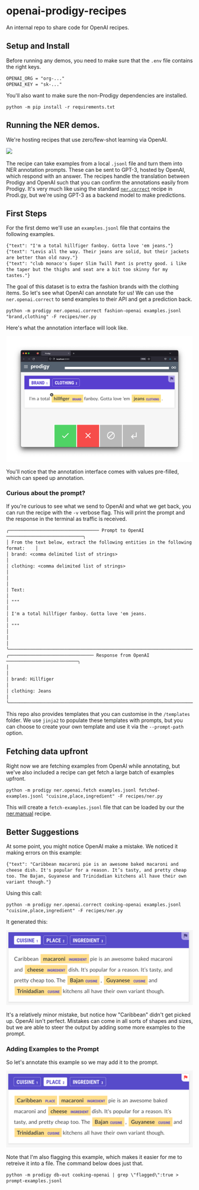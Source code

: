 # openai-prodigy-recipes

An internal repo to share code for OpenAI recipes.

## Setup and Install 

Before running any demos, you need to make sure that the `.env` file contains the right keys. 

```
OPENAI_ORG = "org-..."
OPENAI_KEY = "sk-..."
```

You'll also want to make sure the non-Prodigy dependencies are installed. 

```
python -m pip install -r requirements.txt
```

## Running the NER demos. 

We're hosting recipes that use zero/few-shot learning via OpenAI. 

![](image.png)

The recipe can take examples from a local `.jsonl` file and turn them into NER annotation prompts. These can be sent to GPT-3, hosted by OpenAI, which respond with an answer. The recipes handle the translation between Prodigy and OpenAI such that you can confirm the annotations easily from Prodigy. It's very much like using the standard [`ner.correct`](https://prodi.gy/docs/recipes#ner-correct) recipe in Prodi.gy, but we're using GPT-3 as a backend model to make predictions. 

## First Steps

For the first demo we'll use an `examples.jsonl` file that contains the following examples. 

```
{"text": "I'm a total hillfiger fanboy. Gotta love 'em jeans."}
{"text": "Levis all the way. Their jeans are solid, but their jackets are better than old navy."}
{"text": "club monaco's Super Slim Twill Pant is pretty good. i like the taper but the thighs and seat are a bit too skinny for my tastes."}
```

The goal of this dataset is to extra the fashion brands with the clothing items. So let's see what OpenAI can annotate for us! We can use the `ner.openai.correct` to send examples to their API and get a prediction back.

```
python -m prodigy ner.openai.correct fashion-openai examples.jsonl "brand,clothing" -F recipes/ner.py
```

Here's what the annotation interface will look like. 

![](imgs/ner-correct.png)

You'll notice that the annotation interface comes with values pre-filled, which can speed up annotation.

### Curious about the prompt?

If you're curious to see what we send to OpenAI and what we get back, you can run the recipe with the `-v` verbose flag. This will print the prompt and the response in the terminal as traffic is received. 

```
╭────────────────────────────────── Prompt to OpenAI ─────────────────────────────╮
│ From the text below, extract the following entities in the following format:    │
│ brand: <comma delimited list of strings>                                        │
│ clothing: <comma delimited list of strings>                                     │
│                                                                                 │
│ Text:                                                                           │
│ """                                                                             │
│ I'm a total hillfiger fanboy. Gotta love 'em jeans.                             │
│ """                                                                             │
│                                                                                 │
╰─────────────────────────────────────────────────────────────────────────────────╯
╭──────────────────────────────── Response from OpenAI ───────────────────────────╮
│                                                                                 │
│ brand: Hillfiger                                                                │
│ clothing: Jeans                                                                 │
╰─────────────────────────────────────────────────────────────────────────────────╯
```

This repo also provides templates that you can customise in the `/templates` folder. We use `jinja2` to populate these templates with prompts, but you can choose to create your own template and use it via the `--prompt-path` option. 

## Fetching data upfront 

Right now we are fetching examples from OpenAI while annotating, but we've also included a recipe can get fetch a large batch of examples upfront. 

```
python -m prodigy ner.openai.fetch examples.jsonl fetched-examples.jsonl "cuisine,place,ingredient" -F recipes/ner.py
```

This will create a `fetch-examples.jsonl` file that can be loaded by our the [ner.manual](https://prodi.gy/docs/recipes#ner-manual) recipe.

## Better Suggestions 

At some point, you might notice OpenAI make a mistake. We noticed it making errors on this example:

```
{"text": "Caribbean macaroni pie is an awesome baked macaroni and cheese dish. It's popular for a reason. It’s tasty, and pretty cheap too. The Bajan, Guyanese and Trinidadian kitchens all have their own variant though."}
```

Using this call: 

```
python -m prodigy ner.openai.correct cooking-openai examples.jsonl "cuisine,place,ingredient" -F recipes/ner.py
```

It generated this:

![](imgs/mistake.png)

It's a relatively minor mistake, but notice how "Caribbean" didn't get picked up. OpenAI isn't perfect. Mistakes can come in all sorts of shapes and sizes, but we are able to steer the output by adding some more examples to the prompt. 

### Adding Examples to the Prompt

So let's annotate this example so we may add it to the prompt. 

![](imgs/flagged.png)

Note that I'm also flagging this example, which makes it easier for me to retreive it into a file. The command below does just that.

```
python -m prodigy db-out cooking-openai | grep \"flagged\":true > prompt-examples.jsonl
```

